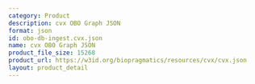 ```yaml
---
category: Product
description: cvx OBO Graph JSON
format: json
id: obo-db-ingest.cvx.json
name: cvx OBO Graph JSON
product_file_size: 15268
product_url: https://w3id.org/biopragmatics/resources/cvx/cvx.json
layout: product_detail
---
```

